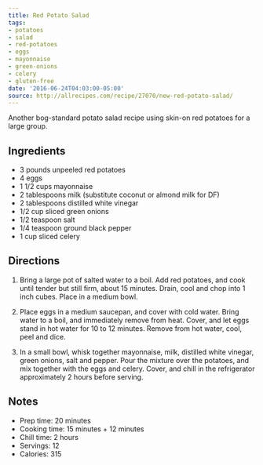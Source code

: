 ```yaml
---
title: Red Potato Salad
tags:
- potatoes
- salad
- red-potatoes
- eggs
- mayonnaise
- green-onions
- celery
- gluten-free
date: '2016-06-24T04:03:00-05:00'
source: http://allrecipes.com/recipe/27070/new-red-potato-salad/
---
```

Another bog-standard potato salad recipe using skin-on red potatoes
for a large group.

## Ingredients

* 3 pounds unpeeled red potatoes
* 4 eggs
* 1 1/2 cups mayonnaise
* 2 tablespoons milk (substitute coconut or almond milk for DF)
* 2 tablespoons distilled white vinegar
* 1/2 cup sliced green onions
* 1/2 teaspoon salt
* 1/4 teaspoon ground black pepper
* 1 cup sliced celery

## Directions

1. Bring a large pot of salted water to a boil. Add red potatoes, and
   cook until tender but still firm, about 15 minutes. Drain, cool and
   chop into 1 inch cubes. Place in a medium bowl.

1. Place eggs in a medium saucepan, and cover with cold water. Bring
   water to a boil, and immediately remove from heat. Cover, and let
   eggs stand in hot water for 10 to 12 minutes. Remove from hot
   water, cool, peel and dice.

1. In a small bowl, whisk together mayonnaise, milk, distilled white
   vinegar, green onions, salt and pepper. Pour the mixture over the
   potatoes, and mix together with the eggs and celery. Cover, and
   chill in the refrigerator approximately 2 hours before serving.


## Notes

* Prep time: 20 minutes
* Cooking time: 15 minutes + 12 minutes
* Chill time: 2 hours
* Servings: 12
* Calories: 315
